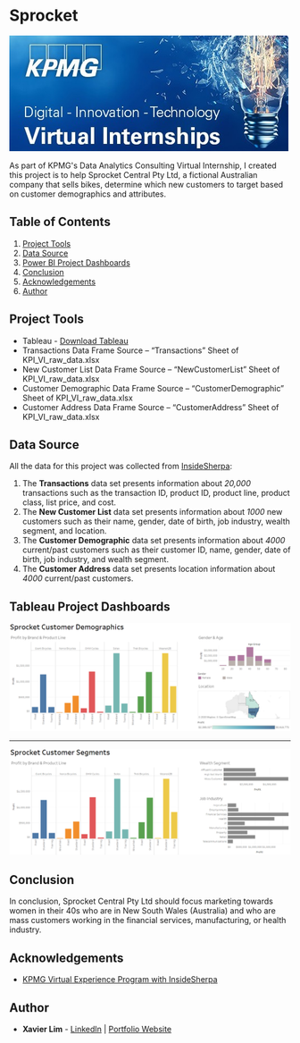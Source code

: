 # Sprocket
![Sprocket Header](https://github.com/xavier-lim/sprocket/blob/master/images/header.jfif)

As part of KPMG's Data Analytics Consulting Virtual Internship, I created this project is to help Sprocket Central Pty Ltd, a fictional Australian company that sells bikes, determine which new customers to target based on customer demographics and attributes. 


## Table of Contents
1.	[Project Tools](https://github.com/xavier-lim/sprocket#project-tools)
2.	[Data Source](https://github.com/xavier-lim/sprocket#data-source)
3.	[Power BI Project Dashboards](https://github.com/xavier-lim/sprocket#tableau-project-dashboards)
4.	[Conclusion](https://github.com/xavier-lim/sprocket#conclusion)
5.	[Acknowledgements](https://github.com/xavier-lim/sprocket#acknowledgements)
6.	[Author](https://github.com/xavier-lim/sprocket#author)

## Project Tools
* Tableau - [Download Tableau](https://www.tableau.com/products) 
*	Transactions Data Frame Source – “Transactions” Sheet of KPI_VI_raw_data.xlsx
*	New Customer List Data Frame Source – “NewCustomerList” Sheet of KPI_VI_raw_data.xlsx
*	Customer Demographic Data Frame Source – “CustomerDemographic” Sheet of KPI_VI_raw_data.xlsx
*	Customer Address Data Frame Source – “CustomerAddress” Sheet of KPI_VI_raw_data.xlsx

## Data Source
All the data for this project was collected from [InsideSherpa](https://www.insidesherpa.com/virtual-internships/m7W4GMqeT3bh9Nb2c):

1.	The **Transactions** data set presents information about *20,000* transactions such as the transaction ID, product ID, product line, product class, list price, and cost.
2.	The **New Customer List** data set presents information about *1000* new customers such as their name, gender, date of birth, job industry, wealth segment, and location.
3.	The **Customer Demographic** data set presents information about *4000* current/past customers such as their customer ID, name, gender, date of birth, job industry, and wealth segment.
4.	The **Customer Address** data set presents location information about *4000* current/past customers.


## Tableau Project Dashboards
![Demographics](https://github.com/xavier-lim/sprocket/blob/master/images/customer_demographics.PNG)

---

![Segments](https://github.com/xavier-lim/sprocket/blob/master/images/customer_segments.PNG)


## Conclusion
In conclusion, Sprocket Central Pty Ltd should focus marketing towards women in their 40s who are in New South Wales (Australia) and who are mass customers working in the financial services, manufacturing, or health industry.

## Acknowledgements
  * [KPMG Virtual Experience Program with InsideSherpa](https://www.insidesherpa.com/virtual-internships/m7W4GMqeT3bh9Nb2c)

## Author

* **Xavier Lim** - [LinkedIn](https://www.linkedin.com/in/xavier-lim14/) | [Portfolio Website]( https://xavier-lim.github.io/)
